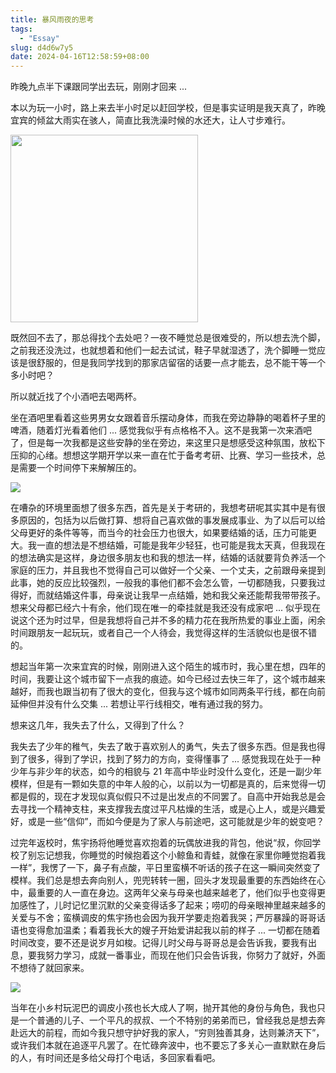 ```yaml
---
title: 暴风雨夜的思考
tags:
  - "Essay"
slug: d4d6w7y5
date: 2024-04-16T12:58:59+08:00
---
```


昨晚九点半下课跟同学出去玩，刚刚才回来 ...

本以为玩一小时，路上来去半小时足以赶回学校，但是事实证明是我天真了，昨晚宜宾的倾盆大雨实在骇人，简直比我洗澡时候的水还大，让人寸步难行。

<!--more-->

<img src="https://images.yuanj.top/202404161302307.png" width = "300" align=center />

既然回不去了，那总得找个去处吧？一夜不睡觉总是很难受的，所以想去洗个脚，之前我还没洗过，也就想着和他们一起去试试，鞋子早就湿透了，洗个脚睡一觉应该是很舒服的，但是我同学找到的那家店留宿的话要一点才能去，总不能干等一个多小时吧？

所以就近找了个小酒吧去喝两杯。

坐在酒吧里看着这些男男女女跟着音乐摆动身体，而我在旁边静静的喝着杯子里的啤酒，随着灯光看着他们 ... 感觉我似乎有点格格不入。这不是我第一次来酒吧了，但是每一次我都是这些安静的坐在旁边，来这里只是想感受这种氛围，放松下压抑的心绪。想想这学期开学以来一直在忙于备考考研、比赛、学习一些技术，总是需要一个时间停下来解解压的。

![](https://images.yuanj.top/202404161313795.png)

在嘈杂的环境里面想了很多东西，首先是关于考研的，我想考研呢其实其中是有很多原因的，包括为以后做打算、想将自己喜欢做的事发展成事业、为了以后可以给父母更好的条件等等，而当今的社会压力也很大，如果要结婚的话，压力可能更大。我一直的想法是不想结婚，可能是我年少轻狂，也可能是我太天真，但我现在的想法确实是这样，身边很多朋友也和我的想法一样，结婚的话就要背负养活一个家庭的压力，并且我也不觉得自己可以做好一个父亲、一个丈夫，之前跟母亲提到此事，她的反应比较强烈，一般我的事他们都不会怎么管，一切都随我，只要我过得好，而就结婚这件事，母亲说让我早一点结婚，她和我父亲还能帮我带带孩子。想来父母都已经六十有余，他们现在唯一的牵挂就是我还没有成家吧 ... 似乎现在说这个还为时过早，但是我想将自己并不多的精力花在我所热爱的事业上面，闲余时间跟朋友一起玩玩，或者自己一个人待会，我觉得这样的生活貌似也是很不错的。

想起当年第一次来宜宾的时候，刚刚进入这个陌生的城市时，我心里在想，四年的时间，我要让这个城市留下一点我的痕迹。如今已经过去快三年了，这个城市越来越好，而我也跟当初有了很大的变化，但我与这个城市如同两条平行线，都在向前延伸但并没有什么交集 ... 若想让平行线相交，唯有通过我的努力。

想来这几年，我失去了什么，又得到了什么？

我失去了少年的稚气，失去了敢于喜欢别人的勇气，失去了很多东西。但是我也得到了很多，得到了学识，找到了努力的方向，变得懂事了 ... 感觉我现在处于一种少年与非少年的状态，如今的相貌与 21 年高中毕业时没什么变化，还是一副少年模样，但是有一颗如失意的中年人般的心，以前以为一切都是真的，后来觉得一切都是假的，现在才发现似真似假只不过是出发点的不同罢了。自高中开始我总是会去寻找一个精神支柱，来支撑我去度过平凡枯燥的生活，或是心上人，或是兴趣爱好，或是一些“信仰”，而如今便是为了家人与前途吧，这可能就是少年的蜕变吧？

过完年返校时，焦宇扬将他睡觉喜欢抱着的玩偶放进我的背包，他说“叔，你回学校了别忘记想我，你睡觉的时候抱着这个小鲸鱼和青蛙，就像在家里你睡觉抱着我一样”，我愣了一下，鼻子有点酸，平日里蛮横不听话的孩子在这一瞬间突然变了模样。我们总是想去奔向别人，兜兜转转一圈，回头才发现最重要的东西始终在心中，最重要的人一直在身边。这两年父亲与母亲也越来越老了，他们似乎也变得更加感性了，儿时记忆里沉默的父亲变得话多了起来；唠叨的母亲眼神里越来越多的关爱与不舍；蛮横调皮的焦宇扬也会因为我开学要走抱着我哭；严厉暴躁的哥哥话语也变得愈加温柔；看着我长大的嫂子开始爱讲起我以前的样子 ... 一切都在随着时间改变，要不还是说岁月如梭。记得儿时父母与哥哥总是会告诉我，要我有出息，要我努力学习，成就一番事业，而现在他们只会告诉我，你努力了就好，外面不想待了就回家来。

![](https://images.yuanj.top/202404161755238.png)

当年在小乡村玩泥巴的调皮小孩也长大成人了啊，抛开其他的身份与角色，我也只是一个普通的儿子、一个平凡的叔叔、一个不特别的弟弟而已，曾经我总是想去奔赴远大的前程，而如今我只想守护好我的家人，“穷则独善其身，达则兼济天下”，或许我们本就在追逐平凡罢了。在忙碌奔波中，也不要忘了多关心一直默默在身后的人，有时间还是多给父母打个电话，多回家看看吧。